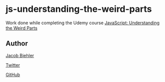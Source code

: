 # js-understanding-the-weird-parts

Work done while completing the Udemy course [JavaScript: Understanding the Weird Parts](https://www.udemy.com/understand-javascript/)

## Author

[Jacob Biehler](https://www.linkedin.com/in/jacob-biehler-475573139/)

[Twitter](https://twitter.com/Biehlerj)

[GitHub](https://github.com/biehlerj)